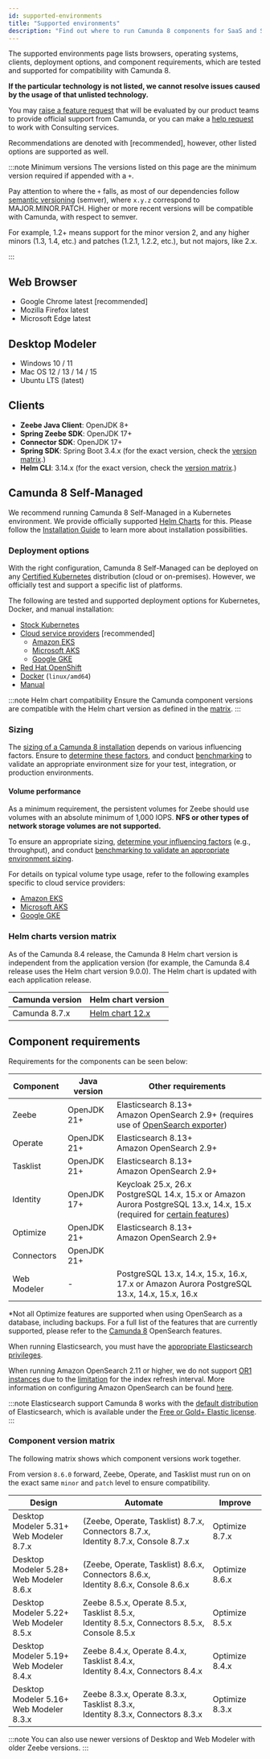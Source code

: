 ```yaml
---
id: supported-environments
title: "Supported environments"
description: "Find out where to run Camunda 8 components for SaaS and Self-Managed, including Optimize for both Camunda 8 and Camunda 7."
---
```


The supported environments page lists browsers, operating systems, clients, deployment options, and component requirements, which are tested and supported for compatibility with Camunda 8.

**If the particular technology is not listed, we cannot resolve issues caused by the usage of that unlisted technology.**

You may [raise a feature request](/reference/contact.md) that will be evaluated by our product teams to provide official support from Camunda, or you can make a [help request](/reference/contact.md) to work with Consulting services.

Recommendations are denoted with [recommended], however, other listed options are supported as well.

:::note Minimum versions
The versions listed on this page are the minimum version required if appended with a `+`.

Pay attention to where the `+` falls, as most of our dependencies follow [semantic versioning](https://semver.org/) (semver), where `x.y.z` correspond to MAJOR.MINOR.PATCH. Higher or more recent versions will be compatible with Camunda, with respect to semver.

For example, 1.2+ means support for the minor version 2, and any higher minors (1.3, 1.4, etc.) and patches (1.2.1, 1.2.2, etc.), but not majors, like 2.x.

:::

## Web Browser

- Google Chrome latest [recommended]
- Mozilla Firefox latest
- Microsoft Edge latest

## Desktop Modeler

- Windows 10 / 11
- Mac OS 12 / 13 / 14 / 15
- Ubuntu LTS (latest)

## Clients

- **Zeebe Java Client**: OpenJDK 8+
- **Spring Zeebe SDK**: OpenJDK 17+
- **Connector SDK**: OpenJDK 17+
- **Spring SDK**: Spring Boot 3.4.x (for the exact version, check the [version matrix](/apis-tools/spring-zeebe-sdk/getting-started.md#version-compatibility).)
- **Helm CLI**: 3.14.x (for the exact version, check the [version matrix](https://helm.camunda.io/camunda-platform/version-matrix/).)

## Camunda 8 Self-Managed

We recommend running Camunda 8 Self-Managed in a Kubernetes environment. We provide officially supported [Helm Charts](/self-managed/setup/overview.md) for this. Please follow the [Installation Guide](/self-managed/setup/overview.md) to learn more about installation possibilities.

### Deployment options

With the right configuration, Camunda 8 Self-Managed can be deployed on any [Certified Kubernetes](https://www.cncf.io/training/certification/software-conformance/#benefits) distribution (cloud or on-premises). However, we officially test and support a specific list of platforms.

The following are tested and supported deployment options for Kubernetes, Docker, and manual installation:

- [Stock Kubernetes](/self-managed/setup/install.md)
- [Cloud service providers](/self-managed/setup/install.md) [recommended]
  - [Amazon EKS](/self-managed/setup/deploy/amazon/amazon-eks/amazon-eks.md)
  - [Microsoft AKS](/self-managed/setup/deploy/azure/microsoft-aks.md)
  - [Google GKE](/self-managed/setup/deploy/gcp/google-gke.md)
- [Red Hat OpenShift](/self-managed/setup/deploy/openshift/redhat-openshift.md)
- [Docker](/self-managed/setup/deploy/other/docker.md) (`linux/amd64`)
- [Manual](/self-managed/setup/deploy/local/manual.md)

:::note Helm chart compatibility
Ensure the Camunda component versions are compatible with the Helm chart version as defined in the [matrix](https://helm.camunda.io/camunda-platform/version-matrix/).
:::

### Sizing

The [sizing of a Camunda 8 installation](/components/best-practices/architecture/sizing-your-environment.md) depends on various influencing factors. Ensure to [determine these factors](../components/best-practices/architecture/sizing-your-environment.md#understanding-influencing-factors), and conduct [benchmarking](../components/best-practices/architecture/sizing-your-environment.md#running-experiments-and-benchmarks) to validate an appropriate environment size for your test, integration, or production environments.

#### Volume performance

As a minimum requirement, the persistent volumes for Zeebe should use volumes with an absolute minimum of 1,000 IOPS. **NFS or other types of network storage volumes are not supported.**

To ensure an appropriate sizing, [determine your influencing factors](../components/best-practices/architecture/sizing-your-environment.md#understanding-influencing-factors) (e.g., throughput), and conduct [benchmarking to validate an appropriate environment sizing](../components/best-practices/architecture/sizing-your-environment.md#running-experiments-and-benchmarks).

For details on typical volume type usage, refer to the following examples specific to cloud service providers:

- [Amazon EKS](/self-managed/setup/deploy/amazon/amazon-eks/amazon-eks.md#volume-performance)
- [Microsoft AKS](/self-managed/setup/deploy/azure/microsoft-aks.md#volume-performance)
- [Google GKE](/self-managed/setup/deploy/gcp/google-gke.md#volume-performance)

### Helm charts version matrix

As of the Camunda 8.4 release, the Camunda 8 Helm chart version is independent from the application version (for example, the Camunda 8.4 release uses the Helm chart version 9.0.0). The Helm chart is updated with each application release.

| Camunda version | Helm chart version                                                                      |
| --------------- | --------------------------------------------------------------------------------------- |
| Camunda 8.7.x   | [Helm chart 12.x](https://helm.camunda.io/camunda-platform/version-matrix/camunda-8.7/) |

## Component requirements

Requirements for the components can be seen below:

| Component   | Java version | Other requirements                                                                                                                                                                                                |
| ----------- | ------------ | ----------------------------------------------------------------------------------------------------------------------------------------------------------------------------------------------------------------- |
| Zeebe       | OpenJDK 21+  | Elasticsearch 8.13+<br/>Amazon OpenSearch 2.9+ (requires use of [OpenSearch exporter](../self-managed/zeebe-deployment/exporters/opensearch-exporter.md))                                                         |
| Operate     | OpenJDK 21+  | Elasticsearch 8.13+<br/>Amazon OpenSearch 2.9+                                                                                                                                                                    |
| Tasklist    | OpenJDK 21+  | Elasticsearch 8.13+<br/>Amazon OpenSearch 2.9+                                                                                                                                                                    |
| Identity    | OpenJDK 17+  | Keycloak 25.x, 26.x<br/>PostgreSQL 14.x, 15.x or Amazon Aurora PostgreSQL 13.x, 14.x, 15.x (required for [certain features](/self-managed/identity/deployment/configuration-variables.md#database-configuration)) |
| Optimize    | OpenJDK 21+  | Elasticsearch 8.13+<br/>Amazon OpenSearch 2.9+                                                                                                                                                                    |
| Connectors  | OpenJDK 21+  |                                                                                                                                                                                                                   |
| Web Modeler | -            | PostgreSQL 13.x, 14.x, 15.x, 16.x, 17.x or Amazon Aurora PostgreSQL 13.x, 14.x, 15.x, 16.x                                                                                                                        |

\*Not all Optimize features are supported when using OpenSearch as a database, including backups. For a full list of the features that are currently supported, please refer to the [Camunda 8](https://github.com/camunda/issues/issues/635) OpenSearch features.

When running Elasticsearch, you must have the [appropriate Elasticsearch privileges](/self-managed/concepts/elasticsearch-privileges.md).

When running Amazon OpenSearch 2.11 or higher, we do not support [OR1 instances](https://docs.aws.amazon.com/opensearch-service/latest/developerguide/or1.html)
due to the [limitation](https://docs.aws.amazon.com/opensearch-service/latest/developerguide/or1.html#or1-considerations)
for the index refresh interval. More information on configuring Amazon OpenSearch can be found [here](/self-managed/setup/guides/using-existing-opensearch.md).

:::note Elasticsearch support
Camunda 8 works with the [default distribution](https://www.elastic.co/downloads/elasticsearch) of Elasticsearch, which is available under the [Free or Gold+ Elastic license](https://www.elastic.co/pricing/faq/licensing#summary).
:::

### Component version matrix

The following matrix shows which component versions work together.

From version `8.6.0` forward, Zeebe, Operate, and Tasklist must run on on the exact same `minor` and `patch` level to ensure compatibility.

| Design                                        | Automate                                                                                         | Improve        |
| --------------------------------------------- | ------------------------------------------------------------------------------------------------ | -------------- |
| Desktop Modeler 5.31+ <br/> Web Modeler 8.7.x | (Zeebe, Operate, Tasklist) 8.7.x, Connectors 8.7.x, <br/>Identity 8.7.x, Console 8.7.x           | Optimize 8.7.x |
| Desktop Modeler 5.28+ <br/> Web Modeler 8.6.x | (Zeebe, Operate, Tasklist) 8.6.x, Connectors 8.6.x, <br/>Identity 8.6.x, Console 8.6.x           | Optimize 8.6.x |
| Desktop Modeler 5.22+ <br/> Web Modeler 8.5.x | Zeebe 8.5.x, Operate 8.5.x, Tasklist 8.5.x, <br/>Identity 8.5.x, Connectors 8.5.x, Console 8.5.x | Optimize 8.5.x |
| Desktop Modeler 5.19+ <br/> Web Modeler 8.4.x | Zeebe 8.4.x, Operate 8.4.x, Tasklist 8.4.x, <br/>Identity 8.4.x, Connectors 8.4.x                | Optimize 8.4.x |
| Desktop Modeler 5.16+ <br/> Web Modeler 8.3.x | Zeebe 8.3.x, Operate 8.3.x, Tasklist 8.3.x, <br/>Identity 8.3.x, Connectors 8.3.x                | Optimize 8.3.x |

:::note
You can also use newer versions of Desktop and Web Modeler with older Zeebe versions.
:::
